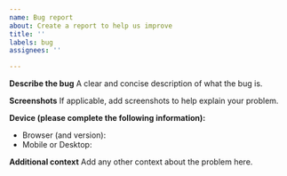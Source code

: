 ```yaml
---
name: Bug report
about: Create a report to help us improve
title: ''
labels: bug
assignees: ''

---
```


**Describe the bug**
A clear and concise description of what the bug is.


**Screenshots**
If applicable, add screenshots to help explain your problem.

**Device (please complete the following information):**
 - Browser (and version): 
 - Mobile or Desktop:

**Additional context**
Add any other context about the problem here.
